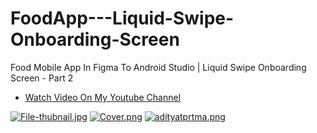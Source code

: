 # FoodApp---Liquid-Swipe-Onboarding-Screen
Food Mobile App In Figma To Android Studio | Liquid Swipe Onboarding Screen - Part 2

- [Watch Video On My Youtube Channel](https://youtu.be/GRMvN1KPL3o)

[![File-thubnail.jpg](https://i.postimg.cc/3Jh08jjH/File-thubnail.jpg)](https://postimg.cc/V57k4CH7)
[![Cover.png](https://i.postimg.cc/pLSzxtnN/Cover.png)](https://postimg.cc/SnWJ73rV)
[![adityatprtma.png](https://i.postimg.cc/ncyZpPYc/adityatprtma.png)](https://postimg.cc/2V7gxTKP)
